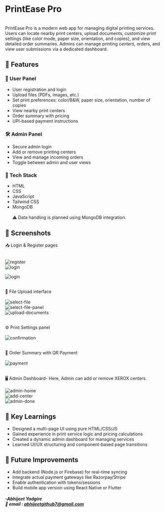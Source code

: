 <h1>PrintEase Pro</h1><br>
PrintEase Pro is a modern web app for managing digital printing services. Users can locate nearby print centers, upload documents, customize print settings (like color mode, paper size, orientation, and copies), and view detailed order summaries. Admins can manage printing centers, orders, and view user submissions via a dedicated dashboard.

<h2>🚀 Features </h2>
<h3>👤 User Panel</h3>
<ul>
<li>User registration and login </li>
<li>Upload files (PDFs, images, etc.)</li>
<li>Set print preferences: color/B&W, paper size, orientation, number of copies</li>
<li>View nearby print centers </li>
<li>Order summary with pricing </li>
<li>UPI-based payment instructions </li>
</ul>

<h3>🛠️ Admin Panel</h3>
<ul>
<li>Secure admin login </li>
<li>Add or remove printing centers </li>
<li>View and manage incoming orders </li>
<li>Toggle between admin and user views </li>
</ul>

<h3>🧱 Tech Stack </h3>
<ul>
<li>HTML </li>
<li>CSS </li>
<li>JavaScript </li>
<li>Tailwind CSS </li>
<li>MongoDB </li><br>
⚠️ Data handling is planned using MongoDB integration.<br>
</ul>

<h2>📸 Screenshots</h2>
📥 Login & Register pages <br><br>

![register](https://github.com/user-attachments/assets/f3440c93-fa9c-467a-8c25-4d30b90f5b85) <br>
![login](https://github.com/user-attachments/assets/99ec4c4b-26da-4bea-ae7f-b0f5e2dfa7a3)

![login](https://github.com/user-attachments/assets/7cd63f26-62b6-4b78-b72c-d5b3d7b7dbce) <br>

<br>📂 File Upload interface<br><br>
![select-file](https://github.com/user-attachments/assets/2c9019ae-9790-486b-ac0e-13bc4c10bf1a)<br>
![select-file-panel](https://github.com/user-attachments/assets/3fa2f233-1704-4029-b21b-c5f81affdb3a)<br>
![upload-documents](https://github.com/user-attachments/assets/b1d5af6b-23c9-4e7e-b216-c49630e1c3e5)<br>

<br>⚙️ Print Settings panel<br><br>
![confirmation](https://github.com/user-attachments/assets/1262452e-b385-473d-be93-a6e4b93869ed) <br>

<br>🧾 Order Summary with QR Payment <br><br>
![payment](https://github.com/user-attachments/assets/a6f5a3d4-d915-44a7-a0d0-cd24ce385066) <br>

<br>🖥️ Admin Dashboard- Here, Admin can add or remove XEROX centers. <br><br>
![admin-home](https://github.com/user-attachments/assets/150c52f6-b564-432d-bb90-fc4b83d416d1)<br>
![add-center](https://github.com/user-attachments/assets/7b473b9c-7f12-4cc1-a742-447395c573e4)<br>
![admin-done](https://github.com/user-attachments/assets/8eb932cd-be8b-4eb1-bf47-3b90cfef27dd) <br>


<h2>🧠 Key Learnings </h2>
<ul>
<li>Designed a multi-page UI using pure HTML/CSS/JS</li>
<li>Gained experience in print service logic and pricing calculations</li>
<li>Created a dynamic admin dashboard for managing services</li>
<li>Learned UI/UX structuring and component-based page transitions</li>
</ul>

<h2>🔧 Future Improvements</h2>
<ul>
<li>Add backend (Node.js or Firebase) for real-time syncing</li>
<li>Integrate actual payment gateways like Razorpay/Stripe</li>
<li>Enable authentication with tokens/sessions</li>
<li>Build mobile app version using React Native or Flutter</li>
</ul>

<h4><i>-Abhijeet Yadgire</i><br>
<i>📧 email : <a href="abhijeetgithub7@gmail.com" >abhijeetgithub7@gmail.com</a></i></h4>
